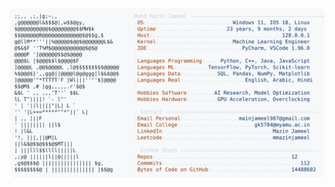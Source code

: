 <picture>
  <source srcset="https://raw.githubusercontent.com/mmazinjameel/mmazinjameel/main/dark_mode.svg?v=1754569405" media="(prefers-color-scheme: dark)">
  <img src="https://raw.githubusercontent.com/mmazinjameel/mmazinjameel/main/light_mode.svg?v=1754569405">
</picture>
